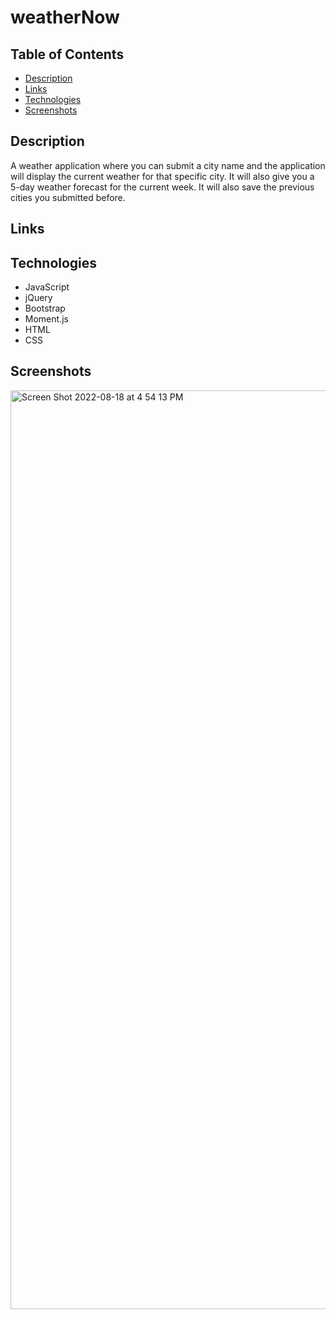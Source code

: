 # weatherNow

## Table of Contents

- [Description](#description)
- [Links](#links)
- [Technologies](#technologies)
- [Screenshots](#screenshots)

## Description

A weather application where you can submit a city name and the application will display the current weather for that specific city. It will also give you a 5-day weather forecast for the current week. It will also save the previous cities you submitted before.

## Links

## Technologies

- JavaScript
- jQuery
- Bootstrap
- Moment.js
- HTML
- CSS

## Screenshots
<img width="1470" alt="Screen Shot 2022-08-18 at 4 54 13 PM" src="https://user-images.githubusercontent.com/108028584/185516268-99a6e702-523b-456e-9c81-361f237c476b.png">
